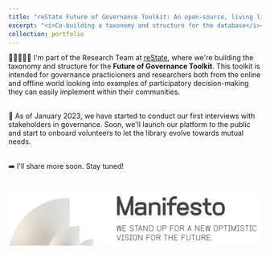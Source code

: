```yaml
---
title: "reState Future of Governance Toolkit: An open-source, living library of participatory governance in action 🌐"
excerpt: "<i>Co-building a taxonomy and structure for the database</i><br/><img src='/images/restate-1.png'>"
collection: portfolio
---
```


🧑🏻‍🤝‍🧑🏿 I'm part of the Research Team at [reState](https://restate.global/manifesto/), where we're building the taxonomy and structure for the <b>Future of Governance Toolkit</b>. This toolkit is intended for governance practicioners and researchers both from the online and offline world looking into examples of participatory decision-making they can easily implement within their communities.

<br/>🎤 As of January 2023, we have started to conduct our first interviews with stakeholders in governance. Soon, we'll launch our platform to the public and start to onboard volunteers to let the library evolve towards mutual needs.

<br/> ➡️ I'll share more soon. Stay tuned!

<br/><img src='/images/restate-2.png'>
